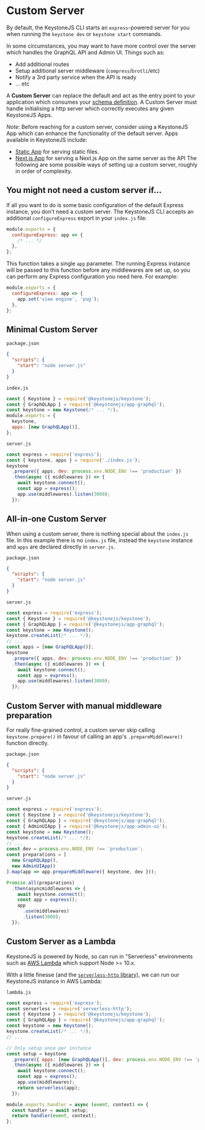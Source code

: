 <!--[meta]
section: guides
title: Custom Server
subSection: advanced
[meta]-->

# Custom Server

By default, the KeystoneJS CLI starts an `express`-powered server for you when
running the `keystone dev` or `keystone start` commands.

In some circumstances, you may want to have more control over the server which
handles the GraphQL API and Admin UI. Things such as:

- Add additional routes
- Setup additional server middleware (`compress`/`brotli`/etc)
- Notify a 3rd party service when the API is ready
- ... etc

A **Custom Server** can replace the default and act as the entry point to your
application which consumes your [schema definition](/guides/schema). A Custom
Server must handle initialising a http server which correctly executes any given KeystoneJS Apps.

_Note_: Before reaching for a custom server, consider using a KeystoneJS
App which can enhance the functionality of the default server. Apps
available in KeystoneJS include:

- [Static App](../../keystonejs/app-static) for serving static files.
- [Next.js App](../../keystonejs/app-next) for serving a Next.js App on the same server as the API
  The following are some possible ways of setting up a custom server, roughly in
  order of complexity.

## You might not need a custom server if...

If all you want to do is some basic configuration of the default Express instance, you don't need a
custom server. The KeystoneJS CLI accepts an additional `configureExpress` export in your `index.js` file:

```javascript
module.exports = {
  configureExpress: app => {
    /* ... */
  },
};
```

This function takes a single `app` parameter. The running Express instance will be passed to this function
before any middlewares are set up, so you can perform any Express configuration you need here. For example:

```javascript
module.exports = {
  configureExpress: app => {
    app.set('view engine', 'pug');
  },
};
```

## Minimal Custom Server

`package.json`

```json
{
  "scripts": {
    "start": "node server.js"
  }
}
```

`index.js`

```javascript
const { Keystone } = require('@keystonejs/keystone');
const { GraphQLApp } = require('@keystonejs/app-graphql');
const keystone = new Keystone(/* ... */);
module.exports = {
  keystone,
  apps: [new GraphQLApp()],
};
```

`server.js`

```javascript
const express = require('express');
const { keystone, apps } = require('./index.js');
keystone
  .prepare({ apps, dev: process.env.NODE_ENV !== 'production' })
  .then(async ({ middlewares }) => {
    await keystone.connect();
    const app = express();
    app.use(middlewares).listen(3000);
  });
```

## All-in-one Custom Server

When using a custom server, there is nothing special about the `index.js` file.
In this example there is no `index.js` file, instead the `keystone` instance and
`apps` are declared directly in `server.js`.

`package.json`

```json
{
  "scripts": {
    "start": "node server.js"
  }
}
```

`server.js`

```javascript
const express = require('express');
const { Keystone } = require('@keystonejs/keystone');
const { GraphQLApp } = require('@keystonejs/app-graphql');
const keystone = new Keystone();
keystone.createList(/* ... */);
// ...
const apps = [new GraphQLApp()];
keystone
  .prepare({ apps, dev: process.env.NODE_ENV !== 'production' })
  .then(async ({ middlewares }) => {
    await keystone.connect();
    const app = express();
    app.use(middlewares).listen(3000);
  });
```

## Custom Server with manual middleware preparation

For really fine-grained control, a custom server skip calling
`keystone.prepare()` in favour of calling an app's `.prepareMiddleware()`
function directly.

`package.json`

```json
{
  "scripts": {
    "start": "node server.js"
  }
}
```

`server.js`

```javascript
const express = require('express');
const { Keystone } = require('@keystonejs/keystone');
const { GraphQLApp } = require('@keystonejs/app-graphql');
const { AdminUIApp } = require('@keystonejs/app-admin-ui');
const keystone = new Keystone();
keystone.createList(/* ... */);
// ...
const dev = process.env.NODE_ENV !== 'production';
const preparations = [
  new GraphQLApp(),
  new AdminUIApp()
].map(app => app.prepareMiddleware({ keystone, dev }));

Promise.all(preparations)
  .then(asyncmiddlewares => {
    await keystone.connect();
    const app = express();
    app
      .use(middlewares)
      .listen(3000);
  });
```

## Custom Server as a Lambda

KeystoneJS is powered by Node, so can run in "Serverless" environments such as
[AWS Lambda](https://docs.aws.amazon.com/lambda/latest/dg/welcome.html) which
support Node >= 10.x.

With a little finesse (and the [`serverless-http`
library](https://github.com/dougmoscrop/serverless-http)), we can run our
KeystoneJS instance in AWS Lambda:

`lambda.js`

```javascript
const express = require('express');
const serverless = require('serverless-http');
const { Keystone } = require('@keystonejs/keystone');
const { GraphQLApp } = require('@keystonejs/app-graphql');
const keystone = new Keystone();
keystone.createList(/* ... */);
// ...

// Only setup once per instance
const setup = keystone
  .prepare({ apps: [new GraphQLApp()], dev: process.env.NODE_ENV !== 'production' })
  .then(async ({ middlewares }) => {
    await keystone.connect();
    const app = express();
    app.use(middlewares);
    return serverless(app);
  });

module.exports.handler = async (event, context) => {
  const handler = await setup;
  return handler(event, context);
};
```
